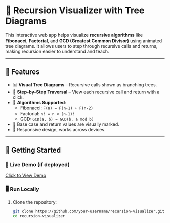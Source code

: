 # 🧠 Recursion Visualizer with Tree Diagrams

This interactive web app helps visualize **recursive algorithms** like **Fibonacci**, **Factorial**, and **GCD (Greatest Common Divisor)** using animated tree diagrams. It allows users to step through recursive calls and returns, making recursion easier to understand and teach.



---

## 🔧 Features

- 📊 **Visual Tree Diagrams** – Recursive calls shown as branching trees.
- 🧩 **Step-by-Step Traversal** – View each recursive call and return with a click.
- 🧮 **Algorithms Supported**:
  - Fibonacci: `F(n) = F(n-1) + F(n-2)`
  - Factorial: `n! = n × (n-1)!`
  - GCD: `GCD(a, b) = GCD(b, a mod b)`
- 🎯 Base case and return values are visually marked.
- 📱 Responsive design, works across devices.

---

## 🚀 Getting Started

### 🔗 Live Demo (if deployed)
[Click to View Demo](https://major-projrct.vercel.app/)

### 🖥️ Run Locally

1. Clone the repository:
   ```bash
   git clone https://github.com/your-username/recursion-visualizer.git
   cd recursion-visualizer
